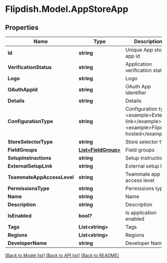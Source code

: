 # Flipdish.Model.AppStoreApp
## Properties

Name | Type | Description | Notes
------------ | ------------- | ------------- | -------------
**Id** | **string** | Unique App store app id | 
**VerificationStatus** | **string** | Application verification status | 
**Logo** | **string** | Logo | [optional] 
**OAuthAppId** | **string** | OAuth App identifier | 
**Details** | **string** | Details | 
**ConfigurationType** | **string** | Configuration type  &lt;example&gt;External link&lt;/example&gt;&lt;example&gt;Flipdish hosted&lt;/example&gt; | 
**StoreSelectorType** | **string** | Store selector type | 
**FieldGroups** | [**List&lt;FieldGroup&gt;**](FieldGroup.md) | Field groups | [optional] 
**SetupInstructions** | **string** | Setup instructions | [optional] 
**ExternalSetupLink** | **string** | External setup link | [optional] 
**TeammateAppAccessLevel** | **string** | Teammate app access level | [optional] 
**PermissionsType** | **string** | Permissions type | 
**Name** | **string** | Name | 
**Description** | **string** | Description | 
**IsEnabled** | **bool?** | Is application enabled | [optional] 
**Tags** | **List&lt;string&gt;** | Tags | 
**Regions** | **List&lt;string&gt;** | Regions | 
**DeveloperName** | **string** | Developer Name | [optional] 

[[Back to Model list]](../README.md#documentation-for-models) [[Back to API list]](../README.md#documentation-for-api-endpoints) [[Back to README]](../README.md)

